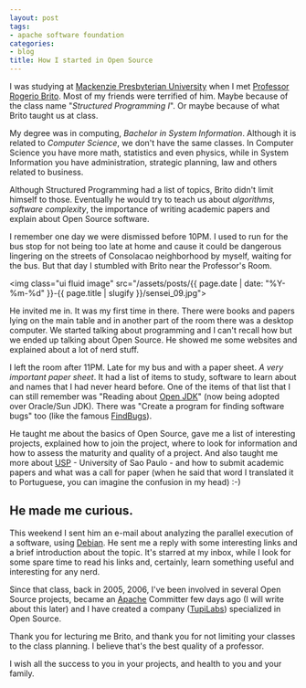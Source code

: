 ```yaml
---
layout: post
tags:
- apache software foundation
categories:
- blog
title: How I started in Open Source
---
```


I was studying at <a href="http://www.mackenzie.br" title="Mackenzie Presbyterian University">Mackenzie Presbyterian University</a> when I met <a href="http://www.ime.usp.br/~rbrito" title="Rogerio Brito">Professor Rogerio Brito</a>. Most of my friends were terrified of him. Maybe because of the class name "<em>Structured Programming I</em>". Or maybe because of what Brito taught us at class.

My degree was in computing, <em>Bachelor in System Information</em>. Although it is related to <em>Computer Science</em>, we don't have the same classes. In Computer Science you have more math, statistics and even physics, while in System Information you have administration, strategic planning, law and others related to business.

Although Structured Programming had a list of topics, Brito didn't limit himself to those. Eventually he would try to teach us about <em>algorithms</em>, <em>software complexity</em>, the importance of writing academic papers and explain about Open Source software.

I remember one day we were dismissed before 10PM. I used to run for the bus stop for not being too late at home and cause it could be dangerous lingering on the streets of Consolacao neighborhood by myself, waiting for the bus. But that day I stumbled with Brito near the Professor's Room.

<img class="ui fluid image" src="/assets/posts/{{ page.date | date: "%Y-%m-%d" }}-{{ page.title | slugify }}/sensei_09.jpg">

<!--more-->

He invited me in. It was my first time in there. There were books and papers lying on the main table and in another part of the room there was a desktop computer. We started talking about programming and I can't recall how but we ended up talking about Open Source. He showed me some websites and explained about a lot of nerd stuff.

I left the room after 11PM. Late for my bus and with a paper sheet. <em>A very important paper sheet</em>. It had a list of items to study, software to learn about and names that I had never heard before. One of the items of that list that I can still remember was "Reading about <a href="http://openjdk.java.net/" title="Open JDK">Open JDK</a>" (now being adopted over Oracle/Sun JDK). There was "Create a program for finding software bugs" too (like the famous <a href="http://findbugs.sourceforge.net/" title="FindBugs">FindBugs</a>).

He taught me about the basics of Open Source, gave me a list of interesting projects, explained how to join the project, where to look for information and how to assess the maturity and quality of a project. And also taught me more about <a href="http://www.usp.br" title="USP">USP</a> - University of Sao Paulo - and how to submit academic papers and what was a call for paper (when he said that word I translated it to Portuguese, you can imagine the confusion in my head) :-)

## He made me curious.

This weekend I sent him an e-mail about analyzing the parallel execution of a software, using <a href="http://www.debian.org/" title="Debian">Debian</a>. He sent me a reply with some interesting links and a brief introduction about the topic. It's starred at my inbox, while I look for some spare time to read his links and, certainly, learn something useful and interesting for any nerd.

Since that class, back in 2005, 2006, I've been involved in several Open Source projects, became an <a href="http://www.apache.org" title="Apache Software Foundation">Apache</a> Committer few days ago (I will write about this later) and I have created a company (<a href="http://www.tupilabs.com" title="TupiLabs">TupiLabs</a>) specialized in Open Source.

Thank you for lecturing me Brito, and thank you for not limiting your classes to the class planning. I believe that's the best quality of a professor.

I wish all the success to you in your projects, and health to you and your family.
